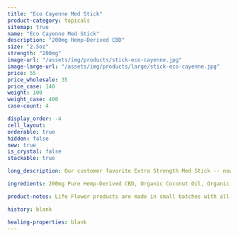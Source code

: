 ```yaml
---
title: "Eco Cayenne Med Stick"
product-category: topicals
sitemap: true
name: "Eco Cayenne Med Stick"
description: "200mg Hemp-Derived CBD"
size: "2.5oz"
strength: "200mg"
image-url: "/assets/img/products/stick-eco-cayenne.jpg"
image-large-url: "/assets/img/products/large/stick-eco-cayenne.jpg"
price: 55
price_wholesale: 35
price_case: 140
weight: 100
weight_case: 400
case-count: 4

display_order: -4
cell_layout:
orderable: true
hidden: false
new: true
is_crystal: false
stackable: true

long_description: Our customer favorite Extra Strength Med Stick -- now in an all new durable, eco-friendly, and 100% biodegradable cardboard container. All-organic ingredients sourced directly from nature to ease aches, pains, burns, and scars. Coconut oil and olive oil work by nourishing the skin while the anti-inflammatory properties of beeswax, shea butter, lavender and eucalyptus essential oils relieve the muscles.

ingredients: 200mg Pure Hemp-Derived CBD, Organic Coconut Oil, Organic Olive Oil, Organic Beeswax, Unrefined Pure Cocoa Butter, Unrefined Pure Shea Butter, Organic Sunflower Lecithin, Tapioca Starch, Essential Oils.

product-notes: Life Flower products are made in small batches with all-natural and boutique ingredients. Orders are processed and shipped in 7-10 business days. Please allow additional time for&nbsp;delivery.

history: blank

healing-properties: blank
---
```

